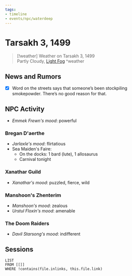 ```yaml
---
tags:
- timeline
- events/npc/waterdeep
---
```

# Tarsakh 3, 1499

> [!weather] Weather on Tarsakh 3, 1499  
> Partly Cloudy, [Light Fog](/rowen/encounters/waterdeep-weather.md#Light%20Fog)
^weather

## News and Rumors
- [x]  Word on the streets says that someone’s been stockpiling smokepowder. There’s no good reason for that.

## NPC Activity
- *Emmek Frewn's mood*: powerful

### Bregan D'aerthe
- *Jarlaxle's mood*: flirtatious  
- Sea Maiden's Faire: 
    - On the docks: 1 bard (lute), 1 allosaurus
    - Carnival tonight

### Xanathar Guild
- *Xanathar's mood*: puzzled, fierce, wild

### Manshoon's Zhenterim
- *Manshoon's mood*: zealous
- *Urstul Floxin's mood*: amenable

### The Doom Raiders
- *Davil Starsong's mood*: indifferent

## Sessions
```dataview
LIST
FROM [[]]
WHERE !contains(file.inlinks, this.file.link)
```
